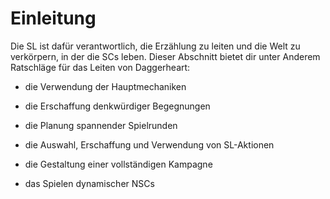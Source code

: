 # Einleitung
Die SL ist dafür verantwortlich, die Erzählung zu leiten und die Welt zu verkörpern, in der die SCs leben.
Dieser Abschnitt bietet dir unter Anderem Ratschläge für das Leiten von Daggerheart:

- die Verwendung der Hauptmechaniken

- die Erschaffung denkwürdiger Begegnungen

- die Planung spannender Spielrunden

- die Auswahl, Erschaffung und Verwendung von SL-Aktionen

- die Gestaltung einer vollständigen Kampagne

- das Spielen dynamischer NSCs